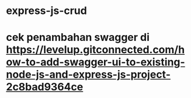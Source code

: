 # express-js-crud
# cek penambahan swagger di https://levelup.gitconnected.com/how-to-add-swagger-ui-to-existing-node-js-and-express-js-project-2c8bad9364ce 